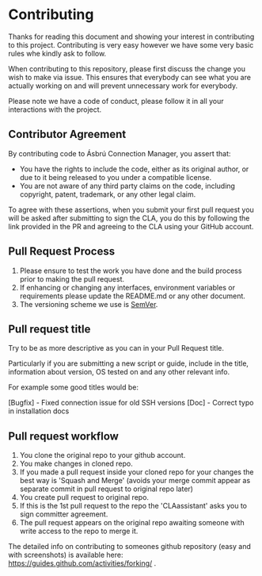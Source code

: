 # Contributing

Thanks for reading this document and showing your interest in contributing to this project.
Contributing is very easy however we have some very basic rules whe kindly ask to follow.

When contributing to this repository, please first discuss the change you wish to make via issue.
This ensures that everybody can see what you are actually working on and will prevent unnecessary work for everybody.

Please note we have a code of conduct, please follow it in all your interactions with the project.

## Contributor Agreement
By contributing code to Ásbrú Connection Manager, you assert that:

* You have the rights to include the code, either as its original author, or due to it being released to you under a compatible license.
* You are not aware of any third party claims on the code, including copyright, patent, trademark, or any other legal claim.

To agree with these assertions, when you submit your first pull request you will be asked after submitting to sign the CLA, you do this by following the link provided in the PR and agreeing to the CLA using your GitHub account.

## Pull Request Process

1. Please ensure to test the work you have done and the build process prior to making the pull request.
2. If enhancing or changing any interfaces, environment variables or requirements please update the README.md or any other document.
3. The versioning scheme we use is [SemVer](http://semver.org/).

## Pull request title

Try to be as more descriptive as you can in your Pull Request title.

Particularly if you are submitting a new script or guide, include in the title,
information about version, OS tested on and any other relevant info.

For example some good titles would be:

[Bugfix] - Fixed connection issue for old SSH versions
[Doc] - Correct typo in installation docs

## Pull request workflow
1. You clone the original repo to your github account.
2. You make changes in cloned repo.
3. If you made a pull request inside your cloned repo for your changes the best way is 'Squash and Merge' 
   (avoids your merge commit appear as separate commit in pull request to original repo later)
4. You create pull request to original repo.
5. If this is the 1st pull request to the repo the 'CLAassistant' asks you to sign committer agreement.
6. The pull request appears on the original repo awaiting someone with write access to the repo to merge it.

The detailed info on contributing to someones github repository (easy and with screenshots) is available here: 
https://guides.github.com/activities/forking/ .
